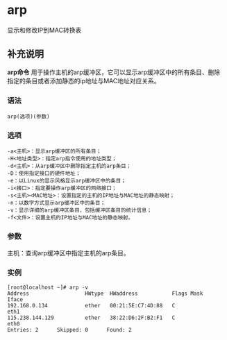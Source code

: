 arp
===

显示和修改IP到MAC转换表

## 补充说明

**arp命令** 用于操作主机的arp缓冲区，它可以显示arp缓冲区中的所有条目、删除指定的条目或者添加静态的ip地址与MAC地址对应关系。

### 语法  

```
arp(选项)(参数)
```

### 选项  

```
-a<主机>：显示arp缓冲区的所有条目；
-H<地址类型>：指定arp指令使用的地址类型；
-d<主机>：从arp缓冲区中删除指定主机的arp条目；
-D：使用指定接口的硬件地址；
-e：以Linux的显示风格显示arp缓冲区中的条目；
-i<接口>：指定要操作arp缓冲区的网络接口；
-s<主机><MAC地址>：设置指定的主机的IP地址与MAC地址的静态映射；
-n：以数字方式显示arp缓冲区中的条目；
-v：显示详细的arp缓冲区条目，包括缓冲区条目的统计信息；
-f<文件>：设置主机的IP地址与MAC地址的静态映射。
```

### 参数  

主机：查询arp缓冲区中指定主机的arp条目。

### 实例  

```
[root@localhost ~]# arp -v
Address                  HWtype  HWaddress           Flags Mask            Iface
192.168.0.134            ether   00:21:5E:C7:4D:88   C                     eth1
115.238.144.129          ether   38:22:D6:2F:B2:F1   C                     eth0
Entries: 2      Skipped: 0      Found: 2
```


<!-- Linux命令行搜索引擎：https://jaywcjlove.github.io/linux-command/ -->